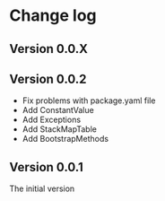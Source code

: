 # Change log

## Version 0.0.X

## Version 0.0.2

- Fix problems with package.yaml file
- Add ConstantValue 
- Add Exceptions
- Add StackMapTable
- Add BootstrapMethods

## Version 0.0.1

The initial version

